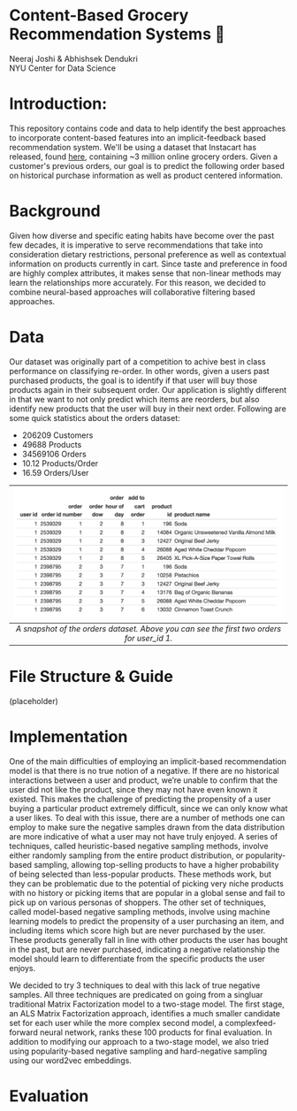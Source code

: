 # Content-Based Grocery Recommendation Systems :apple:

Neeraj Joshi & Abhishsek Dendukri \
NYU Center for Data Science

# Introduction:

This repository contains code and data to help identify the best approaches to incorporate content-based features into an implicit-feedback based recommendation system. We'll be using a dataset that Instacart has released, found [here](https://tech.instacart.com/3-million-instacart-orders-open-sourced-d40d29ead6f2),
containing ~3 million online grocery orders. Given a customer's previous orders, our goal is to predict the following order based on historical purchase information as well as product centered information.

# Background

Given how diverse and specific eating habits have become over the past few decades, it is imperative to serve recommendations that take into consideration dietary restrictions, personal preference as well as contextual information on products currently in cart. Since taste and preference in food are highly complex attributes, it makes sense that non-linear methods may learn the relationships more accurately. For this reason, we decided to combine neural-based approaches will collaborative filtering based approaches.

# Data

Our dataset was originally part of a competition to achive best in class performance on classifying re-order. In other words, given a users past purchased products, the goal is to identify if that user will buy those products again in their subsequent order. Our application is slightly different in that we want to not only predict which items are reorders, but also identify new products that the user will buy in their next order. Following are some quick statistics about the orders dataset:
* 206209 Customers
* 49688 Products
* 34569106 Orders
* 10.12 Products/Order
* 16.59 Orders/User


| ![orders_snapshot.png](https://github.com/drghoshi/Grocery_ImplicitRecSystems/blob/main/Images/orders_snapshot.png) | 
|:--:| 
| *A snapshot of the orders dataset. Above you can see the first two orders for user_id 1.* |

# File Structure & Guide

(placeholder)

# Implementation

One of the main difficulties of employing an implicit-based recommendation model is that there is no true
notion of a negative. If there are no historical interactions between a user and product, we’re unable to confirm that
the user did not like the product, since they may not have even known it existed. This makes the challenge of
predicting the propensity of a user buying a particular product extremely difficult, since we can only know what a
user likes. To deal with this issue, there are a number of methods one can employ to make sure the negative samples
drawn from the data distribution are more indicative of what a user may not have truly enjoyed. A series of
techniques, called heuristic-based negative sampling methods, involve either randomly sampling from the entire
product distribution, or popularity-based sampling, allowing top-selling products to have a higher probability of
being selected than less-popular products. These methods work, but they can be problematic due to the potential of
picking very niche products with no history or picking items that are popular in a global sense and fail to pick up on
various personas of shoppers. The other set of techniques, called model-based negative sampling methods, involve
using machine learning models to predict the propensity of a user purchasing an item, and including items which
score high but are never purchased by the user. These products generally fall in line with other products the user has
bought in the past, but are never purchased, indicating a negative relationship the model should learn to differentiate
from the specific products the user enjoys.

We decided to try 3 techniques to deal with this lack of true negative samples. All three techniques are predicated on going from a singluar traditional Matrix Factorization model to a two-stage model. The first stage, an ALS Matrix Factorization approach, identifies a much smaller candidate set for each user while the more complex second model, a complexfeed-forward neural network, ranks these 100 products for final evaluation. In addition to modifying our approach to a two-stage model, we also tried using popularity-based negative sampling and hard-negative sampling using our word2vec embeddings.

# Evaluation



